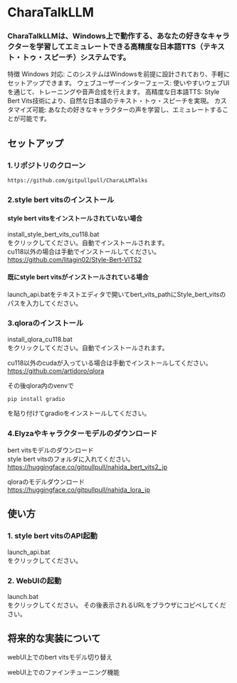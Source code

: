# CharaTalkLLM
### CharaTalkLLMは、Windows上で動作する、あなたの好きなキャラクターを学習してエミュレートできる高精度な日本語TTS（テキスト・トゥ・スピーチ）システムです。


特徴
Windows 対応: このシステムはWindowsを前提に設計されており、手軽にセットアップできます。
ウェブユーザーインターフェース: 使いやすいウェブUIを通じて、トレーニングや音声合成を行えます。
高精度な日本語TTS: Style Bert Vits技術により、自然な日本語のテキスト・トゥ・スピーチを実現。
カスタマイズ可能: あなたの好きなキャラクターの声を学習し、エミュレートすることが可能です。


## セットアップ
### 1.リポジトリのクローン

```
https://github.com/gitpullpull/CharaLLMTalks
```

### 2.style bert vitsのインストール
#### style bert vitsをインストールされていない場合
install_style_bert_vits_cu118.bat  
をクリックしてください。自動でインストールされます。  
cu118以外の場合は手動でインストールしてください。  
https://github.com/litagin02/Style-Bert-VITS2

#### 既にstyle bert vitsがインストールされている場合
launch_api.batをテキストエディタで開いてbert_vits_pathにStyle_bert_vitsのパスを入力してください。

### 3.qloraのインストール
install_qlora_cu118.bat  
をクリックしてください。自動でインストールされます。

cu118以外のcudaが入っている場合は手動でインストールしてください。  
https://github.com/artidoro/qlora  

その後qlora内のvenvで
```
pip install gradio
```
を貼り付けてgradioをインストールしてください。

### 4.Elyzaやキャラクターモデルのダウンロード
bert vitsモデルのダウンロード  
style bert vitsのフォルダに入れてください。  
https://huggingface.co/gitpullpull/nahida_bert_vits2_jp  

qloraのモデルダウンロード  
https://huggingface.co/gitpullpull/nahida_lora_jp  

## 使い方
### 1. style bert vitsのAPI起動
launch_api.bat  
をクリックしてください。  

### 2. WebUIの起動
launch.bat  
をクリックしてください。
その後表示されるURLをブラウザにコピペしてください。

## 将来的な実装について
webUI上でのbert vitsモデル切り替え  

webUI上でのファインチューニング機能  


